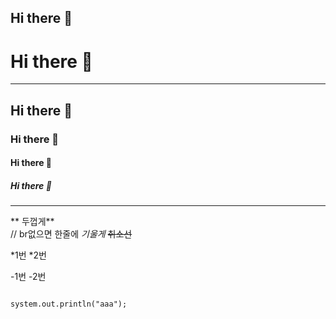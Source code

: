 ## Hi there 👋

# Hi there 👋
---
## Hi there 👋
### Hi there 👋
#### Hi there 👋
##### Hi there 👋

----
** 두껍게** <br> // br없으면 한줄에
*기울게*
~~취소선~~


*1번
*2번

-1번
-2번




















```

system.out.println("aaa");

```
